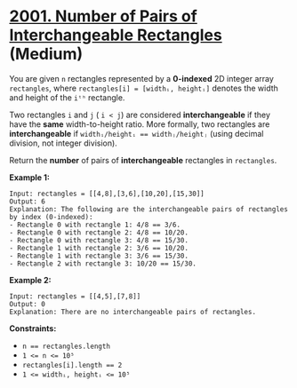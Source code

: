 # [2001. Number of Pairs of Interchangeable Rectangles][link] (Medium)

[link]: https://leetcode.com/problems/number-of-pairs-of-interchangeable-rectangles/

You are given `n` rectangles represented by a **0-indexed** 2D integer array `rectangles`, where
`rectangles[i] = [widthᵢ, heightᵢ]` denotes the width and height of the `iᵗʰ` rectangle.

Two rectangles `i` and `j` ( `i < j`) are considered **interchangeable** if they have the **same**
width-to-height ratio. More formally, two rectangles are **interchangeable** if `widthᵢ/heightᵢ ==
widthⱼ/heightⱼ` (using decimal division, not integer division).

Return the **number** of pairs of **interchangeable** rectangles in  `rectangles`.

**Example 1:**

```
Input: rectangles = [[4,8],[3,6],[10,20],[15,30]]
Output: 6
Explanation: The following are the interchangeable pairs of rectangles by index (0-indexed):
- Rectangle 0 with rectangle 1: 4/8 == 3/6.
- Rectangle 0 with rectangle 2: 4/8 == 10/20.
- Rectangle 0 with rectangle 3: 4/8 == 15/30.
- Rectangle 1 with rectangle 2: 3/6 == 10/20.
- Rectangle 1 with rectangle 3: 3/6 == 15/30.
- Rectangle 2 with rectangle 3: 10/20 == 15/30.
```

**Example 2:**

```
Input: rectangles = [[4,5],[7,8]]
Output: 0
Explanation: There are no interchangeable pairs of rectangles.
```

**Constraints:**

- `n == rectangles.length`
- `1 <= n <= 10⁵`
- `rectangles[i].length == 2`
- `1 <= widthᵢ, heightᵢ <= 10⁵`
